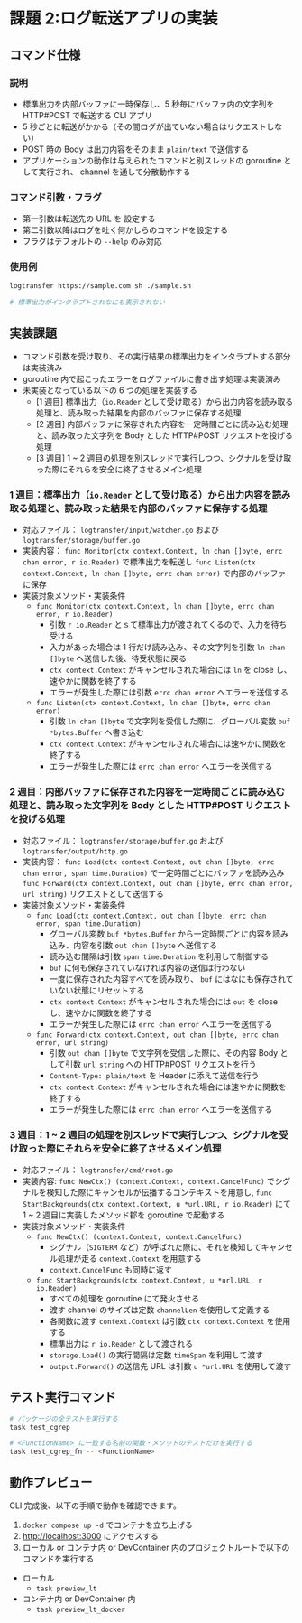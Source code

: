 # 課題 2:ログ転送アプリの実装

## コマンド仕様

### 説明

- 標準出力を内部バッファに一時保存し、5 秒毎にバッファ内の文字列を HTTP#POST で転送する CLI アプリ
- 5 秒ごとに転送がかかる（その間ログが出ていない場合はリクエストしない）
- POST 時の Body は出力内容をそのまま `plain/text` で送信する
- アプリケーションの動作は与えられたコマンドと別スレッドの goroutine として実行され、 channel を通して分散動作する

### コマンド引数・フラグ

- 第一引数は転送先の URL を 設定する
- 第二引数以降はログを吐く何かしらのコマンドを設定する
- フラグはデフォルトの `--help` のみ対応

### 使用例

```bash
logtransfer https://sample.com sh ./sample.sh

# 標準出力がインタラプトされなにも表示されない
```

## 実装課題

- コマンド引数を受け取り、その実行結果の標準出力をインタラプトする部分は実装済み
- goroutine 内で起こったエラーをログファイルに書き出す処理は実装済み
- 未実装となっている以下の 6 つの処理を実装する
  - [1 週目] 標準出力（`io.Reader` として受け取る）から出力内容を読み取る処理と、読み取った結果を内部のバッファに保存する処理
  - [2 週目] 内部バッファに保存された内容を一定時間ごとに読み込む処理と、読み取った文字列を Body とした HTTP#POST リクエストを投げる処理
  - [3 週目] 1 ~ 2 週目の処理を別スレッドで実行しつつ、シグナルを受け取った際にそれらを安全に終了させるメイン処理

### 1 週目：標準出力（`io.Reader` として受け取る）から出力内容を読み取る処理と、読み取った結果を内部のバッファに保存する処理

- 対応ファイル： `logtransfer/input/watcher.go` および `logtransfer/storage/buffer.go`
- 実装内容： `func Monitor(ctx context.Context, ln chan []byte, errc chan error, r io.Reader)`
  で標準出力を転送し `func Listen(ctx context.Context, ln chan []byte, errc chan error)` で内部のバッファに保存
- 実装対象メソッド・実装条件
  - `func Monitor(ctx context.Context, ln chan []byte, errc chan error, r io.Reader)`
    - 引数 `r io.Reader` とｓて標準出力が渡されてくるので、入力を待ち受ける
    - 入力があった場合は 1 行だけ読み込み、その文字列を引数 `ln chan []byte` へ送信した後、待受状態に戻る
    - `ctx context.Context` がキャンセルされた場合には `ln` を close し、速やかに関数を終了する
    - エラーが発生した際には引数 `errc chan error` へエラーを送信する
  - `func Listen(ctx context.Context, ln chan []byte, errc chan error)`
    - 引数 `ln chan []byte` で文字列を受信した際に、グローバル変数 `buf *bytes.Buffer` へ書き込む
    - `ctx context.Context` がキャンセルされた場合には速やかに関数を終了する
    - エラーが発生した際には `errc chan error` へエラーを送信する

### 2 週目：内部バッファに保存された内容を一定時間ごとに読み込む処理と、読み取った文字列を Body とした HTTP#POST リクエストを投げる処理

- 対応ファイル： `logtransfer/storage/buffer.go` および `logtransfer/output/http.go`
- 実装内容： `func Load(ctx context.Context, out chan []byte, errc chan error, span time.Duration)`
  で一定時間ごとにバッファを読み込み `func Forward(ctx context.Context, out chan []byte, errc chan error, url string)` リクエストとして送信する
- 実装対象メソッド・実装条件
  - `func Load(ctx context.Context, out chan []byte, errc chan error, span time.Duration)`
    - グローバル変数 `buf *bytes.Buffer` から一定時間ごとに内容を読み込み、内容を引数 `out chan []byte` へ送信する
    - 読み込む間隔は引数 `span time.Duration` を利用して制御する
    - `buf` に何も保存されていなければ内容の送信は行わない
    - 一度に保存された内容すべてを読み取り、 `buf` にはなにも保存されていない状態にリセットする
    - `ctx context.Context` がキャンセルされた場合には `out` を close し、速やかに関数を終了する
    - エラーが発生した際には `errc chan error` へエラーを送信する
  - `func Forward(ctx context.Context, out chan []byte, errc chan error, url string)`
    - 引数 `out chan []byte` で文字列を受信した際に、その内容 Body として引数 `url string` への HTTP#POST リクエストを行う
    - `Content-Type: plain/text` を Header に添えて送信を行う
    - `ctx context.Context` がキャンセルされた場合には速やかに関数を終了する
    - エラーが発生した際には `errc chan error` へエラーを送信する

### 3 週目：1 ~ 2 週目の処理を別スレッドで実行しつつ、シグナルを受け取った際にそれらを安全に終了させるメイン処理

- 対応ファイル： `logtransfer/cmd/root.go`
- 実装内容: `func NewCtx() (context.Context, context.CancelFunc)`
  でシグナルを検知した際にキャンセルが伝播するコンテキストを用意し, `func StartBackgrounds(ctx context.Context, u *url.URL, r io.Reader)` にて 1 ~
  2 週目に実装したメソッド郡を goroutine で起動する
- 実装対象メソッド・実装条件
  - `func NewCtx() (context.Context, context.CancelFunc)`
    - シグナル（`SIGTERM` など）が呼ばれた際に、それを検知してキャンセル処理が走る `context.Context` を用意する
    - `context.CancelFunc` も同時に返す
  - `func StartBackgrounds(ctx context.Context, u *url.URL, r io.Reader)`
    - すべての処理を goroutine にて発火させる
    - 渡す channel のサイズは定数 `channelLen` を使用して定義する
    - 各関数に渡す `context.Context` は引数 `ctx context.Context` を使用する
    - 標準出力は `r io.Reader` として渡される
    - `storage.Load()` の実行間隔は定数 `timeSpan` を利用して渡す
    - `output.Forward()` の送信先 URL は引数 `u *url.URL` を使用して渡す

## テスト実行コマンド

```bash
# パッケージの全テストを実行する
task test_cgrep

# <FunctionName> に一致する名前の関数・メソッドのテストだけを実行する
task test_cgrep_fn -- <FunctionName>
```

## 動作プレビュー

CLI 完成後、以下の手順で動作を確認できます。

1. `docker compose up -d` でコンテナを立ち上げる
2. [http://localhost:3000](http://localhost:3000) にアクセスする
3. ローカル or コンテナ内 or DevContainer 内のプロジェクトルートで以下のコマンドを実行する

- ローカル
  - `task preview_lt`
- コンテナ内 or DevContainer 内
  - `task preview_lt_docker`
